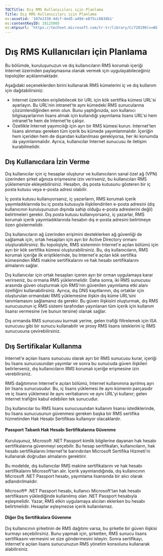 ```yaml
---
TOCTitle: Dış RMS Kullanıcıları için Planlama
Title: Dış RMS Kullanıcıları için Planlama
ms:assetid: '107e1338-4dcf-4ed5-a49d-e875cc883db1'
ms:contentKeyID: 18125005
ms:mtpsurl: 'https://technet.microsoft.com/tr-tr/library/Cc720190(v=WS.10)'
---
```


Dış RMS Kullanıcıları için Planlama
===================================

Bu bölümde, kuruluşunuzun ve dış kullanıcıların RMS korumalı içeriği Internet üzerinden paylaşmasına olanak vermek için uygulayabileceğiniz topolojiler açıklanmaktadır.

Aşağıdaki seçeneklerden birini kullanarak RMS kümelerini iç ve dış kullanım için dağıtabilirsiniz:

-   Internet üzerinden erişilebilecek bir URL için kök sertifika kümesi URL'si ayarlayın. Bu URL'nin intranet'te aynı kümedeki RMS sunucularına çözümlendiğinden emin olun. Bunu yaptığınızda, son kullanıcı bilgisayarlarının lisans almak için kullandığı yayımlama lisans URL'si hem intranet'te hem de Internet'te çalışır.
-   Özellikle Internet yayımcılığı için ayrı bir RMS kümesi kurun. Internet'ten lisans alınması gereken tüm içerik bu kümede yayımlanmalıdır. İçeriğin hem içeriden hem de dışarıdan kullanılması gerekiyorsa, her iki konumda da yayımlanmalıdır. Ayrıca, kullanıcılar Internet sunucusu ile iletişim kurabilmelidir.

Dış Kullanıcılara İzin Verme
----------------------------

Dış kullanıcılar için iç hesaplar oluşturur ve kullanıcıların sanal özel ağ (VPN) üzerinden şirket ağınıza erişmesine izin verirseniz, bu kullanıcıları RMS yüklemenize ekleyebilirsiniz. Hesabın, dış posta kutusunu gösteren bir iç posta kutusu veya e-posta adresi olabilir.

İç posta kutusu kullanıyorsanız, iç yazarların, RMS korumalı içerik yayımladıklarında bu iç posta kutusuyla ilişkilendirilen e-posta adresini (dış kullanıcının kuruluşunuzun dışında sahip olduğu e-posta adreslerini değil) belirtmeleri gerekir. Dış posta kutusu kullanıyorsanız, iç yazarlar, RMS korumalı içerik yayımladıklarında hesabın dış e-posta adresini belirtmeye özen göstermelidir.

Dış kullanıcıların ağ üzerinden erişimini desteklerken ağ güvenliği de sağlamak için, ortak hesapları için ayrı bir Active Directory ormanı oluşturabilirsiniz. Bu topolojiyle, RMS sisteminin Internet'e açılan bölümü için ayrı bir kök sertifika kümesi oluşturabilirsiniz. Bu, dış kullanıcıların, RMS korumalı içeriğe ilk eriştiklerinde, bu Internet'e açılan kök sertifika kümesinden RMS makine sertifikalarını ve hak hesabı sertifikalarını almalarını sağlar.

Dış kullanıcılar için ortak hesapları içeren ayrı bir orman uygulamaya karar verirseniz, bu ormana RMS yüklenmelidir. Daha sonra, iki RMS sunucusu arasında güven oluşturmak için RMS'nin güvenilen yayımlama etki alanı özelliğini kullanabilirsiniz. Ayrıca, dış DNS kayıtlarının, dış ortaklar için oluşturulan ormandaki RMS yüklemesine ilişkin dış küme URL'sini tanımlamasını sağlamanız da gerekir. Bu güven ilişkisini oluşturmak, dış RMS sunucusunun iç RMS sistemi tarafından yayınlanan tüm içerik için kullanım lisansı vermesine (ve bunun tersine) olanak sağlar.

Dış ormanda RMS sunucusu kurmak yerine, gelen trafiği filtrelemek için ISA sunucusu gibi bir sunucu kullanabilir ve proxy RMS lisans isteklerini iç RMS sunucusuna çevirebilirsiniz.

Dış Sertifikalar Kullanma
-------------------------

Internet'e açılan lisans sunucusu olarak ayrı bir RMS sunucusu kurar, içeriği bu lisans sunucusundan yayımlar ve sonra bu sunucuda güven ilişkileri belirlerseniz, dış kullanıcıların RMS korumalı içeriğe erişmesine izin verebilirsiniz.

RMS dağıtımının Internet'e açılan bölümü, Internet kullanımına ayrılmış ayrı bir lisans sunucusudur. Bu, iç lisans yüklemesi ile aynı kümenin parçasıdır ve iç lisans yüklemesi ile aynı veritabanını ve aynı URL'yi kullanır; gelen Internet trafiğini kabul edebilen tek sunucudur.

Dış kullanıcılar bu RMS lisans sunucusundan kullanım lisansı istediklerinde, bu lisans sunucusunun güvenmesi gereken başka bir RMS sertifika hizmetinden Hak Hesabı Sertifikası kullanıyor olacaklardır.

#### Passport Tabanlı Hak Hesabı Sertifikalarına Güvenme

Kuruluşunuz, Microsoft .NET Passport kimlik bilgilerine dayanan hak hesabı sertifikalarına güvenmeyi seçebilir. Bu hesap sertifikaları, kullanıcıların, hak hesabı sertifikalarını Internet'te barındırılan Microsoft Sertifika Hizmeti'ni kullanarak doğrudan almalarını gerektirir.

Bu modelde, dış kullanıcılar RMS makine sertifikalarını ve hak hesabı sertifikalarını Microsoft'tan alır. İçerik yayımlandığında, dış kullanıcının Microsoft .NET Passport hesabı, yayımlama lisansında bir alıcı olarak adlandırılmalıdır.

Microsoft® .NET Passport hesabı, kullanıcı Microsoft'tan hak hesabı sertifikasını yüklediğinde kullanılmış olan .NET Passport hesabıyla eşleşmelidir. Yazar, RMS etkin uygulamaya alıcıları eklerken bu hesabı belirtmelidir. Hesaplar eşleşmezse içerik kullanılamaz.

#### Diğer Dış Sertifikalara Güvenme

Dış kullanıcının şirketinin de RMS dağıtımı varsa, bu şirketle bir güven ilişkisi kurmayı seçebilirsiniz. Bunu yapmak için, şirketten, RMS sunucu lisans sertifikasını vermesini ve size göndermesini isteyin. Sonra sertifikayı, Internet'e açılan lisans sunucunuzun RMS yönetim konsolunu kullanarak alabilirsiniz.
